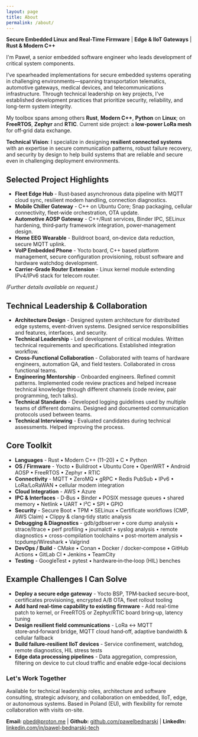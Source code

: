 ```yaml
---
layout: page
title: About
permalink: /about/
---
```


**Secure Embedded Linux and Real-Time Firmware** | **Edge & IIoT Gateways** | **Rust & Modern C++**

I'm Paweł, a senior embedded software engineer who leads development of critical system components.

I've spearheaded implementations for secure embedded systems operating in challenging environments—spanning transportation telematics, automotive gateways, medical devices, and telecommunications infrastructure. Through technical leadership on key projects, I've established development practices that prioritize security, reliability, and long-term system integrity.

My toolbox spans among others **Rust**, **Modern C++**, **Python** on **Linux**; on **FreeRTOS**, **Zephyr** and **RTIC**.
Current side project: a **low‑power LoRa mesh** for off‑grid data exchange.

**Technical Vision**: I specialize in designing **resilient connected systems** with an expertise in secure communication patterns, robust failure recovery, and security by design to help build systems that are reliable and secure even in challenging deployment environments.

## Selected Project Highlights
* **Fleet Edge Hub** - Rust‑based asynchronous data pipeline with MQTT cloud sync, resilient modem handling, connection diagnostics.
* **Mobile Chiller Gateway** - C++ on Ubuntu Core; Snap packaging, cellular connectivity, fleet‑wide orchestration, OTA update.
* **Automotive AOSP Gateway** - C++/Rust services, Binder IPC, SELinux hardening, third‑party framework integration, power‑management design.
* **Home EEG Wearable** - Buildroot board, on‑device data reduction, secure MQTT uplink.
* **VoIP Embedded Phone** - Yocto board, C++ based platform management, secure configuration provisioning, robust software and hardware watchdog development.
* **Carrier‑Grade Router Extension** - Linux kernel module extending IPv4/IPv6 stack for telecom router.

*(Further details available on request.)*

## Technical Leadership & Collaboration
* **Architecture Design** - Designed system architecture for distributed edge systems, event-driven systems. Designed service responsibilities and features, interfaces, and security.
* **Technical Leadership** - Led development of critical modules. Written technical requirements and specifications. Established integration workflow.
* **Cross-Functional Collaboration** - Collaborated with teams of hardware engineers, automation QA, and field testers. Collaborated in cross functional teams.
* **Engineering Mentorship** - Onboarded engineers. Refined commit patterns. Implemented code review practices and helped increase technical knowledge through different channels (code review, pair programming, tech talks).
* **Technical Standards** - Developed logging guidelines used by multiple teams of different domains. Designed and documented communication protocols used between teams.
* **Technical Interviewing** - Evaluated candidates during technical assessments. Helped improving the process.

## Core Toolkit
* **Languages** - Rust • Modern C++ (11–20) • C • Python
* **OS / Firmware** - Yocto • Buildroot • Ubuntu Core • OpenWRT • Android AOSP • FreeRTOS • Zephyr • RTIC
* **Connectivity** - MQTT • ZeroMQ • gRPC • Redis PubSub • IPv6 • LoRa/LoRaWAN • cellular modem integration
* **Cloud Integration** - AWS • Azure
* **IPC & Interfaces** - D‑Bus • Binder • POSIX message queues • shared memory • Netlink • UART • I²C • SPI • GPIO
* **Security** - Secure Boot • TPM • SELinux • Certificate workflows (CMP, AWS Claim) • Clippy & clang‑tidy static analysis
* **Debugging & Diagnostics** - gdb/gdbserver • core dump analysis • strace/ltrace • perf profiling • journalctl • syslog analysis • remote diagnostics • cross-compilation toolchains • post-mortem analysis • tcpdump/Wireshark • Valgrind
* **DevOps / Build** - CMake • Conan • Docker / docker‑compose • GitHub Actions • GitLab CI • Jenkins • TeamCity
* **Testing** - GoogleTest • pytest • hardware‑in‑the‑loop (HIL) benches

## Example Challenges I Can Solve
* **Deploy a secure edge gateway** - Yocto BSP, TPM‑backed secure‑boot, certificates provisioning, encrypted A/B OTA, fleet rollout tooling
* **Add hard real‑time capability to existing firmware** - Add real-time patch to kernel, or FreeRTOS or Zephyr/RTIC board bring‑up, latency tuning
* **Design resilient field communications** - LoRa ↔ MQTT store‑and‑forward bridge, MQTT cloud hand‑off, adaptive bandwidth & cellular fallback
* **Build failure‑resilient IIoT devices** - Service confinement, watchdog, remote diagnostics, HIL stress tests
* **Edge data processing pipelines** - Data aggregation, compression, filtering on device to cut cloud traffic and enable edge-local decisions

### Let's Work Together
Available for technical leadership roles, architecture and software consulting, strategic advisory, and collaboration on embedded, IIoT, edge, or autonomous systems.  Based in Poland (EU), with flexibility for remote collaboration with visits on-site.

**Email:** pbed@proton.me | **Github:** [github.com/pawelbednarski](https://github.com/pawelbednarski) | **LinkedIn:** [linkedin.com/in/pawel-bednarski-tech](https://www.linkedin.com/in/pawel-bednarski-tech/)
